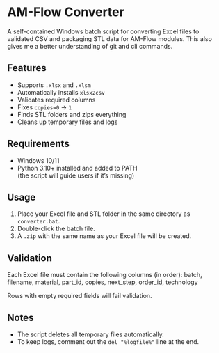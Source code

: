 # AM-Flow Converter

A self-contained Windows batch script for converting Excel files to validated CSV and packaging STL data for AM-Flow modules.
This also gives me a better understanding of git and cli commands.

## Features
- Supports `.xlsx` and `.xlsm`
- Automatically installs `xlsx2csv`
- Validates required columns
- Fixes `copies=0` → `1`
- Finds STL folders and zips everything
- Cleans up temporary files and logs

## Requirements
- Windows 10/11
- Python 3.10+ installed and added to PATH  
  (the script will guide users if it’s missing)

## Usage
1. Place your Excel file and STL folder in the same directory as `converter.bat`.
2. Double-click the batch file.
3. A `.zip` with the same name as your Excel file will be created.

## Validation
Each Excel file must contain the following columns (in order):
batch, filename, material, part_id, copies, next_step, order_id, technology

Rows with empty required fields will fail validation.

## Notes
- The script deletes all temporary files automatically.
- To keep logs, comment out the `del "%logfile%"` line at the end.
